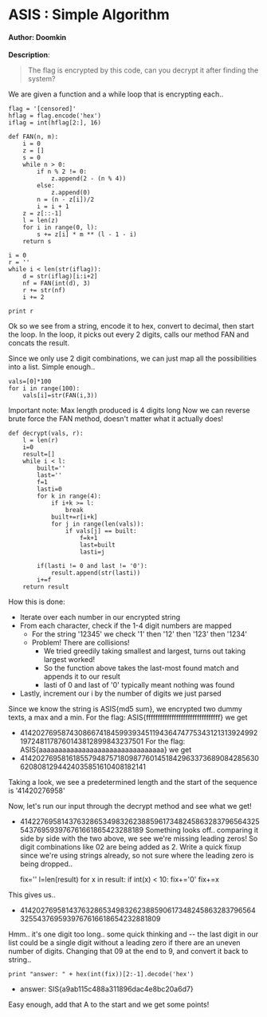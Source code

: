 # ASIS : Simple Algorithm

#### Author: Doomkin

**Description**:
> The flag is encrypted by this code, can you decrypt it after finding the system?

We are given a function and a while loop that is encrypting each..


	flag = '[censored]'
	hflag = flag.encode('hex')
	iflag = int(hflag[2:], 16)

	def FAN(n, m):
		i = 0
		z = []
		s = 0
		while n > 0:
			if n % 2 != 0:
				z.append(2 - (n % 4))
			else:
				z.append(0)
			n = (n - z[i])/2
			i = i + 1
		z = z[::-1]
		l = len(z)
		for i in range(0, l):
			s += z[i] * m ** (l - 1 - i)
		return s

	i = 0
	r = ''
	while i < len(str(iflag)):
		d = str(iflag)[i:i+2]
		nf = FAN(int(d), 3)
		r += str(nf)
		i += 2

	print r

Ok so we see from a string, encode it to hex, convert to decimal, then start the loop.
In the loop, it picks out every 2 digits, calls our method FAN and concats the result.

Since we only use 2 digit combinations, we can just map all the possibilities into a list.
Simple enough..

	vals=[0]*100
	for i in range(100):
		vals[i]=str(FAN(i,3))

Important note: Max length produced is 4 digits long
Now we can reverse brute force the FAN method, doesn't matter what it actually does!

	def decrypt(vals, r):
		l = len(r)
		i=0
		result=[]
		while i < l:
			built=''
			last=''
			f=1
			lasti=0
			for k in range(4):
				if i+k >= l:
					break
				built+=r[i+k]
				for j in range(len(vals)):
					if vals[j] == built:
						f=k+1   
						last=built
						lasti=j

			if(lasti != 0 and last != '0'):
				result.append(str(lasti))           
			i+=f
		return result

How this is done:
* Iterate over each number in our encrypted string
* From each character, check if the 1-4 digit numbers are mapped
  * For the string '12345' we check '1' then '12' then '123' then '1234'
  * Problem! There are collisions!
    * We tried greedily taking smallest and largest, turns out taking largest worked!
    * So the function above takes the last-most found match and appends it to our result
	* lasti of 0 and last of '0' typically meant nothing was found
* Lastly, increment our i by the number of digits we just parsed

Since we know the string is ASIS{md5 sum}, we encrypted two dummy texts, a max and a min.
For the flag: ASIS{ffffffffffffffffffffffffffffffff} we get
* 41420276958743086674184599393451194364747753431213139249921972481178760143812899843237501
For the flag: ASIS{aaaaaaaaaaaaaaaaaaaaaaaaaaaaaaaa} we get
* 41420276958161855794875718098776014518429633736890842856306208081294424035851610408182141

Taking a look, we see a predetermined length and the start of the sequence is '41420276958'

Now, let's run our input through the decrypt method and see what we get!
* 414227695814376328653498326238859617348245863283796564325543769593976761661865423288189
Something looks off.. comparing it side by side with the two above, we see we're missing leading zeros!
So digit combinations like 02 are being added as 2. Write a quick fixup since we're using strings already, so not sure where the leading zero is being dropped..

	fix=''
	l=len(result)
	for x in result:
		if int(x) < 10:
			fix+='0'
		fix+=x

This gives us..
* 414202769581437632865349832623885906173482458632837965643255437695939767616618654232881809

Hmm.. it's one digit too long.. some quick thinking and -- the last digit in our list could be a single digit without a leading zero if there are an uneven number of digits.
Changing that 09 at the end to 9, and convert it back to string..

	print "answer: " + hex(int(fix))[2:-1].decode('hex')

* answer: SIS{a9ab115c488a311896dac4e8bc20a6d7}

Easy enough, add that A to the start and we get some points!
